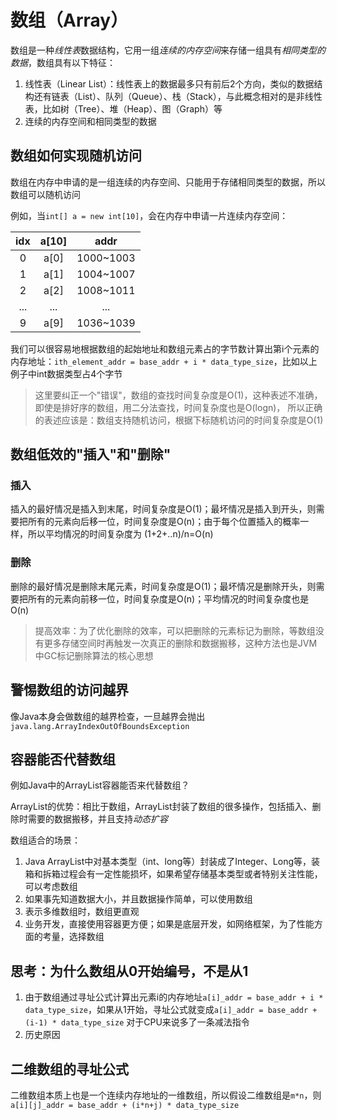 # 数组（Array）

数组是一种*线性表*数据结构，它用一组*连续的内存空间*来存储一组具有*相同类型的数据*，数组具有以下特征：

1. 线性表（Linear List）：线性表上的数据最多只有前后2个方向，类似的数据结构还有链表（List）、队列（Queue）、栈（Stack），与此概念相对的是非线性表，比如树（Tree）、堆（Heap）、图（Graph）等
2. 连续的内存空间和相同类型的数据
    
## 数组如何实现随机访问

数组在内存中申请的是一组连续的内存空间、只能用于存储相同类型的数据，所以数组可以随机访问

例如，当`int[] a = new int[10]`，会在内存中申请一片连续内存空间：

|idx|a[10]|addr|
|:---:|:---:|:---:|
| 0 | a[0]|1000~1003|
| 1 | a[1]|1004~1007|
| 2 | a[2]|1008~1011|
|...| ... |  ...    |
| 9 | a[9]|1036~1039|

我们可以很容易地根据数组的起始地址和数组元素占的字节数计算出第i个元素的内存地址：`ith_element_addr = base_addr + i * data_type_size`，比如以上例子中int数据类型占4个字节

> 这里要纠正一个"错误"，数组的查找时间复杂度是O(1)，这种表述不准确，即使是排好序的数组，用二分法查找，时间复杂度也是O(logn)，
所以正确的表述应该是：数组支持随机访问，根据下标随机访问的时间复杂度是O(1)

## 数组低效的"插入"和"删除"

### 插入

插入的最好情况是插入到末尾，时间复杂度是O(1)；最坏情况是插入到开头，则需要把所有的元素向后移一位，时间复杂度是O(n)；由于每个位置插入的概率一样，所以平均情况的时间复杂度为
(1+2+..n)/n=O(n)

### 删除

删除的最好情况是删除末尾元素，时间复杂度是O(1)；最坏情况是删除开头，则需要把所有的元素向前移一位，时间复杂度是O(n)；平均情况的时间复杂度也是O(n)

> 提高效率：为了优化删除的效率，可以把删除的元素标记为删除，等数组没有更多存储空间时再触发一次真正的删除和数据搬移，这种方法也是JVM中GC标记删除算法的核心思想

## 警惕数组的访问越界

像Java本身会做数组的越界检查，一旦越界会抛出`java.lang.ArrayIndexOutOfBoundsException`

## 容器能否代替数组

例如Java中的ArrayList容器能否来代替数组？

ArrayList的优势：相比于数组，ArrayList封装了数组的很多操作，包括插入、删除时需要的数据搬移，并且支持*动态扩容*

数组适合的场景：

1. Java ArrayList中对基本类型（int、long等）封装成了Integer、Long等，装箱和拆箱过程会有一定性能损坏，如果希望存储基本类型或者特别关注性能，可以考虑数组
2. 如果事先知道数据大小，并且数据操作简单，可以使用数组
3. 表示多维数组时，数组更直观
4. 业务开发，直接使用容器更方便；如果是底层开发，如网络框架，为了性能方面的考量，选择数组

## 思考：为什么数组从0开始编号，不是从1

1. 由于数组通过寻址公式计算出元素i的内存地址`a[i]_addr = base_addr + i * data_type_size`，如果从1开始，寻址公式就变成`a[i]_addr = base_addr + (i-1) * data_type_size`
对于CPU来说多了一条减法指令
2. 历史原因

## 二维数组的寻址公式

二维数组本质上也是一个连续内存地址的一维数组，所以假设二维数组是`m*n`，则`a[i][j]_addr = base_addr + (i*n+j) * data_type_size`